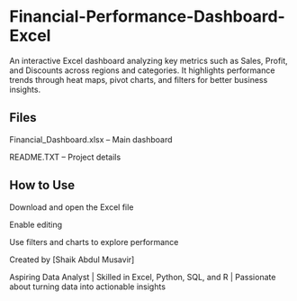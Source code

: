 # Financial-Performance-Dashboard-Excel

An interactive Excel dashboard analyzing key metrics such as Sales, Profit, and Discounts across regions and categories. It highlights performance trends through heat maps, pivot charts, and filters for better business insights.

## Files

Financial_Dashboard.xlsx – Main dashboard

README.TXT – Project details

## How to Use

Download and open the Excel file

Enable editing

Use filters and charts to explore performance

Created by [Shaik Abdul Musavir]

Aspiring Data Analyst | Skilled in Excel, Python, SQL, and R | Passionate about turning data into actionable insights
